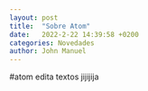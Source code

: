 ```yaml
---
layout: post
title:  "Sobre Atom"
date:   2022-2-22 14:39:58 +0200
categories: Novedades
author: John Manuel
---
```


#atom edita textos
jijijija

